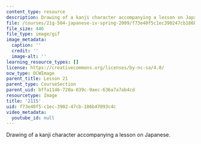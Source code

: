 ```yaml
---
content_type: resource
description: Drawing of a kanji character accompanying a lesson on Japanese.
file: /courses/21g-504-japanese-iv-spring-2009/f73e40f5c1ec390247cb186b47093c4c_2115.gif
file_size: 446
file_type: image/gif
image_metadata:
  caption: ''
  credit: ''
  image-alt: ''
learning_resource_types: []
license: https://creativecommons.org/licenses/by-nc-sa/4.0/
ocw_type: OCWImage
parent_title: Lesson 21
parent_type: CourseSection
parent_uid: bffa1146-720a-039c-9aec-636a7a7ab4cd
resourcetype: Image
title: '2115'
uid: f73e40f5-c1ec-3902-47cb-186b47093c4c
video_metadata:
  youtube_id: null
---
```

Drawing of a kanji character accompanying a lesson on Japanese.
